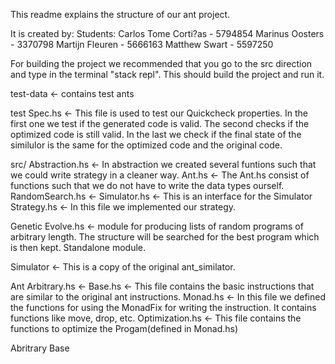 This readme explains the structure of our ant project.

It is created by:
Students:
	Carlos Tome Corti?as - 5794854
	Marinus Oosters      - 3370798
	Martijn Fleuren      - 5666163
	Matthew Swart		 - 5597250


For building the project we recommended that you go to the src direction 
and type in the terminal "stack repl". This should build the project and run it.

test-data <- contains test ants

test
	Spec.hs <- This file is used to test our Quickcheck properties. In the first one we test if the generated code is valid. The second checks if the optimized code is still valid. In the last we check if the final state of the similulor is the same for the optimized code and the original code. 

src/
 Abstraction.hs <- In abstraction we created several funtions such that we could write strategy in a cleaner way.
 Ant.hs <- The Ant.hs consist of functions such that we do not have to write the data types ourself.
 RandomSearch.hs <- 
 Simulator.hs <- This is an interface for the Simulator 
 Strategy.hs <- In this file we implemented our strategy.


Genetic
 Evolve.hs <- module for producing lists of random programs of arbitrary length. The structure will be searched for the best program which is then kept. Standalone module.


Simulator <- This is a copy of the original ant_similator.


Ant
 Arbitrary.hs <- 
 Base.hs <- This file contains the basic instructions that are similar to the original ant instructions. 
 Monad.hs <- In this file we defined the functions for using the MonadFix for writing the instruction.  It contains functions like move, drop, etc. 
 Optimization.hs <- This file contains the functions to optimize the Progam(defined in Monad.hs)


Abritrary
 Base